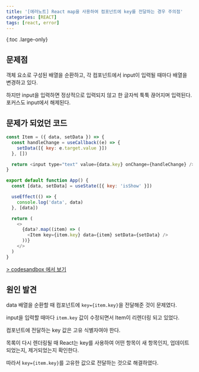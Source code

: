 ```yaml
---
title: '[에러노트] React map을 사용하여 컴포넌트에 key를 전달하는 경우 주의점'
categories: [REACT]
tags: [react, error]
---
```


{:toc .large-only}

## 문제점

객체 요소로 구성된 배열을 순환하고, 각 컴포넌트에서 input이 입력될 때마다 배열을 변경하고 있다.

하지만 input을 입력하면 정상적으로 입력되지 않고 한 글자씩 툭툭 끊어지며 입력된다. 포커스도 input에서 해제된다.

## 문제가 되었던 코드

```js
const Item = ({ data, setData }) => {
  const handleChange = useCallback((e) => {
    setData([{ key: e.target.value }])
  }, [])

  return <input type="text" value={data.key} onChange={handleChange} />
}

export default function App() {
  const [data, setData] = useState([{ key: 'isShow' }])

  useEffect(() => {
    console.log('data', data)
  }, [data])

  return (
    <>
      {data?.map((item) => (
        <Item key={item.key} data={item} setData={setData} />
      ))}
    </>
  )
}
```

[> codesandbox 에서 보기](https://codesandbox.io/s/cool-bash-4lyy9y?file=/src/App.js)

## 원인 발견

data 배열을 순환할 때 컴포넌트에 `key={item.key}`을 전달해준 것이 문제였다.

input을 입력할 때마다 `item.key` 값이 수정되면서 Item이 리렌더링 되고 있었다.

컴포넌트에 전달하는 key 값은 고유 식별자여야 한다.

목록이 다시 렌더링될 때 React는 key를 사용하여 어떤 항목이 새 항목인지, 업데이트되었는지, 제거되었는지 확인한다.

따라서 `key={item.key}`를 고유한 값으로 전달하는 것으로 해결하였다.
